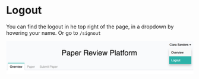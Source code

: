 # Logout 

You can find the logout in he top right of the page, in a dropdown by hovering your name. Or go to ```/signout```

<img src="picture/logout.png" width="650">